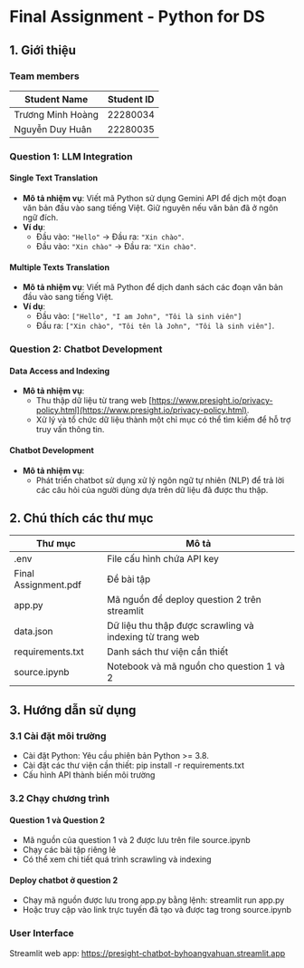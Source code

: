# Final Assignment - Python for DS

## 1. Giới thiệu

### Team members

| Student Name    | Student ID |
| -------- | ------- |
|Trương Minh Hoàng|22280034|
|Nguyễn Duy Huân|22280035|

### Question 1: LLM Integration
#### Single Text Translation
- **Mô tả nhiệm vụ**: 
  Viết mã Python sử dụng Gemini API để dịch một đoạn văn bản đầu vào sang tiếng Việt. Giữ nguyên nếu văn bản đã ở ngôn ngữ đích.
- **Ví dụ**: 
  - Đầu vào: `"Hello"` → Đầu ra: `"Xin chào"`.
  - Đầu vào: `"Xin chào"` → Đầu ra: `"Xin chào"`.
#### Multiple Texts Translation 
- **Mô tả nhiệm vụ**: 
  Viết mã Python để dịch danh sách các đoạn văn bản đầu vào sang tiếng Việt. 
- **Ví dụ**:
  - Đầu vào: `["Hello", "I am John", "Tôi là sinh viên"]`  
  - Đầu ra: `["Xin chào", "Tôi tên là John", "Tôi là sinh viên"]`.


### Question 2: Chatbot Development 
#### Data Access and Indexing 
- **Mô tả nhiệm vụ**:
  - Thu thập dữ liệu từ trang web [https://www.presight.io/privacy-policy.html](https://www.presight.io/privacy-policy.html).
  - Xử lý và tổ chức dữ liệu thành một chỉ mục có thể tìm kiếm để hỗ trợ truy vấn thông tin.
#### Chatbot Development 
- **Mô tả nhiệm vụ**:
  - Phát triển chatbot sử dụng xử lý ngôn ngữ tự nhiên (NLP) để trả lời các câu hỏi của người dùng dựa trên dữ liệu đã được thu thập.

## 2.   Chú thích các thư mục
| Thư mục                | Mô tả                               |
|-----------------------|-------------------------------------|
| .env                  | File cấu hình chứa API key           |
| Final Assignment.pdf  | Đề bài tập                          |
| app.py                | Mã nguồn để deploy question 2 trên streamlit |
| data.json             | Dữ liệu thu thập được scrawling và indexing từ trang web |
| requirements.txt      | Danh sách thư viện cần thiết         |
| source.ipynb          | Notebook và mã nguồn cho question 1 và 2 |


## 3. Hướng dẫn sử dụng
### 3.1 Cài đặt môi trường
- Cài đặt Python: Yêu cầu phiên bản Python >= 3.8.
- Cài đặt các thư viện cần thiết: pip install -r requirements.txt
- Cấu hình API thành biến môi trường
### 3.2 Chạy chương trình
#### Question 1 và Question 2
- Mã nguồn của question 1 và 2 được lưu trên file source.ipynb
- Chạy các bài tập riêng lẻ
- Có thể xem chi tiết quá trình scrawling và indexing 
#### Deploy chatbot ở question 2
- Chạy mã nguồn được lưu trong app.py bằng lệnh: streamlit run app.py
- Hoặc truy cập vào link trực tuyến đã tạo và được tag trong source.ipynb

### User Interface
Streamlit web app: https://presight-chatbot-byhoangvahuan.streamlit.app
